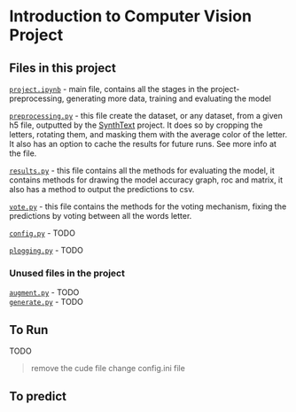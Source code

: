 # Introduction to Computer Vision Project

## Files in this project

[`project.ipynb`](project.ipynb) - main file, contains all the stages in the project- preprocessing, generating more data, training and evaluating the model

[`preprocessing.py`](preprocessing.py) - this file create the dataset, or any dataset, from a given h5 file, outputted by the [SynthText](https://github.com/ankush-me/SynthText) project. It does so by cropping the letters, rotating them, and masking them with the average color of the letter.
It also has an option to cache the results for future runs. See more info at the file.

[`results.py`](results.py) - this file contains all the methods for evaluating the model, it contains methods for drawing the model accuracy graph, roc and matrix, it also has a method to output the predictions to csv.

[`vote.py`](vote.py) - this file contains the methods for the voting mechanism, fixing the predictions by voting between all the words letter.

[`config.py`](config.py) - TODO

[`plogging.py`](plogging.py) - TODO

### Unused files in the project

[`augment.py`](augment.py) - TODO  
[`generate.py`](generate.py) - TODO  

## To Run

TODO

> remove the cude file
> change config.ini file

## To predict
